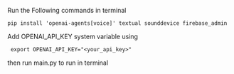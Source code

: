 Run the Following commands in terminal

```
pip install 'openai-agents[voice]' textual sounddevice firebase_admin
```

Add OPENAI_API_KEY system variable using 

```
 export OPENAI_API_KEY="<your_api_key>"
```

then run main.py to run in terminal
